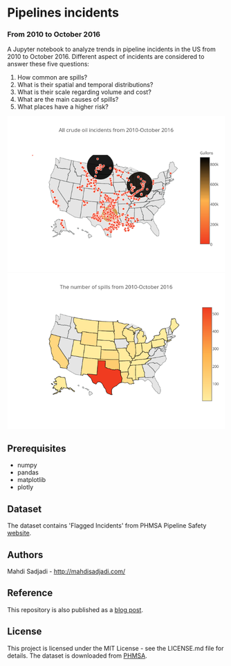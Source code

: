 # Pipelines incidents
### From 2010 to October 2016

A Jupyter notebook to analyze trends in pipeline incidents in the US from 2010
to October 2016. Different aspect of incidents are considered to answer these
five questions:

1. How common are spills?
2. What is their spatial and temporal distributions?
2. What is their scale regarding volume and cost?
2. What are the main causes of spills?
3. What places have a higher risk?

![map](/incident_ditribution.png)
![states](/incident_states.png)

## Prerequisites
* numpy
* pandas
* matplotlib
* plotly

## Dataset
The dataset contains 'Flagged Incidents' from PHMSA Pipeline Safety [website](http://www.phmsa.dot.gov/pipeline/library/data-stats/flagged-data-files).

## Authors
Mahdi Sadjadi - http://mahdisadjadi.com/

## Reference
This repository is also published as a
[blog post](http://mahdisadjadi.com/blog/20161203_pipeline/).

## License
This project is licensed under the MIT License - see the LICENSE.md file
for details. The dataset is downloaded from [PHMSA](http://www.phmsa.dot.gov/).
